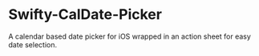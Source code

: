 # Swifty-CalDate-Picker
A calendar based date picker for iOS wrapped in an action sheet for easy date selection.
